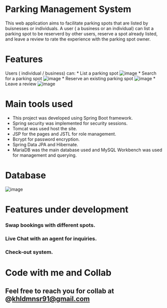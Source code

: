 # Parking Management System 

This web application aims to facilitate parking spots that are listed by buisnesses or individuals. A user ( a business or an individual)
can list a parking spot to be reserverd by other users, reserve a spot already listed, and leave a review to rate the experience with the parking spot 
owner.


# Features 
  Users ( individual / business) can:
     * List a parking spot
     ![image](https://user-images.githubusercontent.com/94082410/165072145-e3dea67e-c10b-41e0-8e55-fa5d0cb79043.png)
     * Search for a parking spot 
     ![image](https://user-images.githubusercontent.com/94082410/165072313-41c5d6d5-4370-4695-8169-c86557dd68e4.png)
     * Reserve an existing parking spot
     ![image](https://user-images.githubusercontent.com/94082410/165073477-f01a6828-a74d-40a1-9903-e33a7da696c4.png)
     * Leave a review 
     ![image](https://user-images.githubusercontent.com/94082410/165073729-a7d04787-00e4-4e6e-b1fa-3afde216093d.png)


# Main tools used
  * This project was developed using Spring Boot framework.
  * Spring security was implemented for security sessions.
  * Tomcat was used host the site.
  * JSP for the pages and JSTL for role management.
  * Bcrypt for password encryption.
  * Spring Data JPA and Hibernate.
  * MariaDB was the main database used and MySQL Workbench was used for management and querying.

# Database

![image](https://user-images.githubusercontent.com/94082410/164548974-a1cf1945-b1f9-4c94-bd75-748108af4931.png)


# Features under development

  ### Swap bookings with different spots.
  
  ### Live Chat with an agent for inquiries.
  
  ### Check-out system.




# Code with me and Collab

  ## Feel free to reach you for collab at @khldmnsr91@gmail.com
